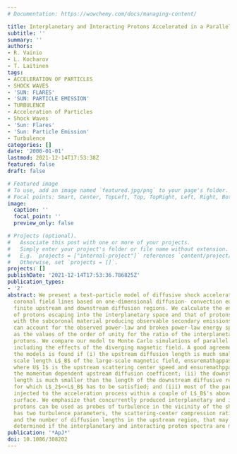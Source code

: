 ```yaml
---
# Documentation: https://wowchemy.com/docs/managing-content/

title: Interplanetary and Interacting Protons Accelerated in a Parallel Shock Wave
subtitle: ''
summary: ''
authors:
- R. Vainio
- L. Kocharov
- T. Laitinen
tags:
- ACCELERATION OF PARTICLES
- SHOCK WAVES
- 'SUN: FLARES'
- 'SUN: PARTICLE EMISSION'
- TURBULENCE
- Acceleration of Particles
- Shock Waves
- 'Sun: Flares'
- 'Sun: Particle Emission'
- Turbulence
categories: []
date: '2000-01-01'
lastmod: 2021-12-14T17:53:38Z
featured: false
draft: false

# Featured image
# To use, add an image named `featured.jpg/png` to your page's folder.
# Focal points: Smart, Center, TopLeft, Top, TopRight, Left, Right, BottomLeft, Bottom, BottomRight.
image:
  caption: ''
  focal_point: ''
  preview_only: false

# Projects (optional).
#   Associate this post with one or more of your projects.
#   Simply enter your project's folder or file name without extension.
#   E.g. `projects = ["internal-project"]` references `content/project/deep-learning/index.md`.
#   Otherwise, set `projects = []`.
projects: []
publishDate: '2021-12-14T17:53:36.786825Z'
publication_types:
- '2'
abstract: We present a test-particle model of diffusive shock acceleration on open
  coronal field lines based on one-dimensional diffusion- convection equation with
  finite upstream and downstream diffusion regions. We calculate the energy spectrum
  of protons escaping into the interplanetary space and that of protons interacting
  with the subcoronal material producing observable secondary emissions. Our model
  can account for the observed power-law and broken power-law energy spectra as well
  as the values of the order of unity for the ratio of the interplanetary to interacting
  protons. We compare our model to Monte Carlo simulations of parallel shock acceleration
  including the effects of the diverging magnetic field. A good agreement between
  the models is found if (i) the upstream diffusion length is much smaller than the
  scale length L$_B$ of the large-scale magnetic field, ensuremathąppa$_1$/U$_1$<<L$_B$,
  where U$_1$ is the upstream scattering center speed and ensuremathp̨pa$_1$(p) is
  the momentum dependent upstream diffusion coefficent; (ii) the downstream diffusion
  length is much smaller than the length of the downstream diffusive region L$_2$,
  for which L$_2$<<L$_B$ has to be satisfied; and (iii) most of the particles are
  injected to the acceleration process within a couple of L$_B$'s above the solar
  surface. We emphasize that concurrently produced interplanetary and interacting
  protons can be used as probes of turbulence in the vicinity of the shock; our model
  has two turbulence parameters, the scattering-center compression ratio at the shock
  and the number of diffusion lengths in the upstream region, that may be experimentally
  determined if the interplanetary and interacting proton spectra are measured.
publication: '*ApJ*'
doi: 10.1086/308202
---
```

